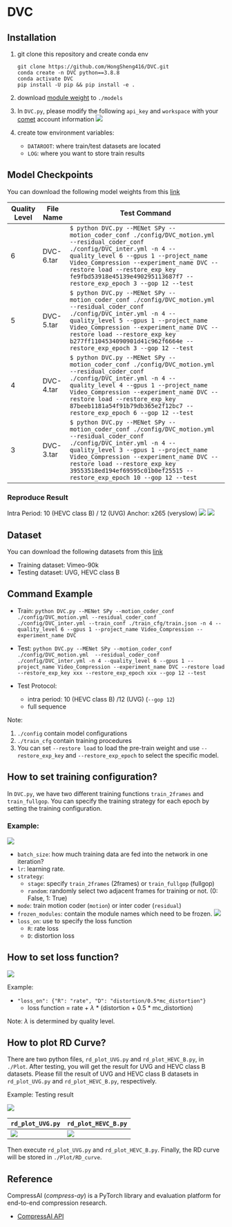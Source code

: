 # DVC

## Installation
1. git clone this repository and create conda env
    ```
    git clone https://github.com/HongSheng416/DVC.git
    conda create -n DVC python==3.8.8
    conda activate DVC
    pip install -U pip && pip install -e .
    ```
2. download [module weight](https://drive.google.com/drive/folders/1y6jSIXGQ6NOrT0Hv8_T5uYrEeaPmRcCB?usp=sharing) to `./models`
3. In `DVC.py`, please modify the following `api_key` and `workspace` with your [comet](https://www.comet.com/site/) account information
![](https://i.imgur.com/ARNCv2N.png)

4. create tow environment variables:
    * `DATAROOT`: where train/test datasets are located
    * `LOG`: where you want to store train results

## Model Checkpoints
You can download the following model weights from this [link](https://drive.google.com/drive/folders/1MkHei6MpkfCgyDboV9F-xqTcUDA-sm7-?usp=sharing)



| Quality Level | File Name | Test Command                                                                                                                                                                                                                                                                                                             |
| ------------- | --------- | ------------------------------------------------------------------------------------------------------------------------------------------------------------------------------------------------------------------------------------------------------------------------------------------------------------------------ |
| 6             | DVC-6.tar | `$ python DVC.py --MENet SPy --motion_coder_conf ./config/DVC_motion.yml  --residual_coder_conf ./config/DVC_inter.yml -n 4 --quality_level 6 --gpus 1 --project_name Video_Compression --experiment_name DVC --restore load --restore_exp_key fe9fbd53918e45139e490295113687f7 --restore_exp_epoch 3 --gop 12 --test `  |
| 5             | DVC-5.tar | `$ python DVC.py --MENet SPy --motion_coder_conf ./config/DVC_motion.yml  --residual_coder_conf ./config/DVC_inter.yml -n 4 --quality_level 5 --gpus 1 --project_name Video_Compression --experiment_name DVC --restore load --restore_exp_key b277ff1104534090901d41c962f6664e --restore_exp_epoch 3 --gop 12 --test `  |
| 4             | DVC-4.tar | `$ python DVC.py --MENet SPy --motion_coder_conf ./config/DVC_motion.yml  --residual_coder_conf ./config/DVC_inter.yml -n 4 --quality_level 4 --gpus 1 --project_name Video_Compression --experiment_name DVC --restore load --restore_exp_key 87beeb1181a54f91b79db365e2f12bc7 --restore_exp_epoch 6 --gop 12 --test `  |
| 3             | DVC-3.tar | `$ python DVC.py --MENet SPy --motion_coder_conf ./config/DVC_motion.yml  --residual_coder_conf ./config/DVC_inter.yml -n 4 --quality_level 3 --gpus 1 --project_name Video_Compression --experiment_name DVC --restore load --restore_exp_key 39553518ed194ef69595c01b0ef25515 --restore_exp_epoch 10 --gop 12 --test ` |

### Reproduce Result
Intra Period: 10 (HEVC class B) / 12 (UVG)
Anchor: x265 (veryslow)
![](https://i.imgur.com/7y1HyTY.png)
![](https://i.imgur.com/pviOSWP.png)



## Dataset
You can download the following datasets from this [link](https://drive.google.com/drive/folders/1bMOsJTbiJKvcirROAem8Jj5ocGB01Wpv?usp=sharing)
* Training dataset: Vimeo-90k
* Testing dataset: UVG, HEVC class B

## Command Example
* Train: `python DVC.py --MENet SPy --motion_coder_conf ./config/DVC_motion.yml --residual_coder_conf ./config/DVC_inter.yml --train_conf ./train_cfg/train.json -n 4 --quality_level 6 --gpus 1 --project_name Video_Compression --experiment_name DVC`

* Test: `python DVC.py --MENet SPy --motion_coder_conf ./config/DVC_motion.yml  --residual_coder_conf ./config/DVC_inter.yml -n 4 --quality_level 6 --gpus 1 --project_name Video_Compression --experiment_name DVC --restore load --restore_exp_key xxx --restore_exp_epoch xxx --gop 12 --test`
* Test Protocol: 
    * intra period: 10 (HEVC class B) /12 (UVG) (`--gop 12`)
    * full sequence


Note: 
1. `./config` contain model configurations
2. `./train_cfg` contain training procedures
3. You can set `--restore load` to load the pre-train weight and use `--restore_exp_key` and `--restore_exp_epoch` to select the specific model.

## How to set training configuration?
In `DVC.py`, we have two different training functions `train_2frames` and `train_fullgop`. 
You can specify the training strategy for each epoch by setting the training configuration.

### Example:
![](https://i.imgur.com/eZLubKW.png)

* `batch_size`: how much training data are fed into the network in one iteration?
* `lr`: learning rate.
* `strategy`: 
    * `stage`: specify `train_2frames` (2frames) or `train_fullgop` (fullgop)
    * `random`: randomly select two adjacent frames for training or not. (0: False, 1: True)
* `mode`: train motion coder (`motion`) or inter coder (`residual`)
* `frozen_modules`: contain the module names which need to be frozen.
    ![](https://i.imgur.com/nZwC2Fa.png)
* `loss_on`: use to specify the loss function
    * `R`: rate loss
    * `D`: distortion loss

## How to set loss function?
![](https://i.imgur.com/VStvaJC.png)

Example: 
* `"loss_on": {"R": "rate", "D": "distortion/0.5*mc_distortion"}`
	* loss function = rate + $\lambda$ * (distortion + 0.5 * mc_distortion)

Note: $\lambda$ is determined by quality level.

## How to plot RD Curve?
There are two python files, `rd_plot_UVG.py` and `rd_plot_HEVC_B.py`, in `./Plot`.
After testing, you will get the result for UVG and HEVC class B datasets.
Please fill the result of UVG and HEVC class B datasets in `rd_plot_UVG.py` and `rd_plot_HEVC_B.py`, respectively.

Example:
Testing result

![](https://i.imgur.com/wPZZl6A.jpg)



| `rd_plot_UVG.py`                     | `rd_plot_HEVC_B.py`                  |
| ------------------------------------ | ------------------------------------ |
| ![](https://i.imgur.com/pl86EuB.png) | ![](https://i.imgur.com/FhyGruf.png) |

Then execute `rd_plot_UVG.py` and `rd_plot_HEVC_B.py`.
Finally, the RD curve will be stored in `./Plot/RD_curve`.

## Reference
CompressAI (_compress-ay_) is a PyTorch library and evaluation platform for
end-to-end compression research.

* [CompressAI API](https://interdigitalinc.github.io/CompressAI/)
